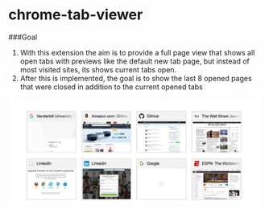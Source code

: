 # chrome-tab-viewer

###Goal

1. With this extension the aim is to provide a full page view that shows all open tabs with previews like the default new tab page, but instead of most visited sites, its shows current tabs open.
2. After this is implemented, the goal is to show the last 8 opened pages that were closed in addition to the current opened tabs  
  

    
![alt text](screen-shot.png)